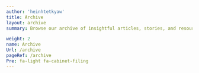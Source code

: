 ```yaml
---
author: 'heinhtetkyaw'
title: Archive
layout: archive
summary: Browse our archive of insightful articles, stories, and resources. Discover a wealth of knowledge on a variety of topics.

weight: 2
name: Archive
Url: /archive
pageRef: /archive
Pre: fa-light fa-cabinet-filing
---
```


